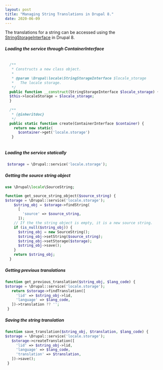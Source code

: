 ```yaml
---
layout: post
title: "Managing String Translations in Drupal 8."
date: 2020-06-09
---
```

The translations for a string can be accessed using the [StringStorageInterface](https://api.drupal.org/api/drupal/core%21modules%21locale%21src%21StringStorageInterface.php/interface/StringStorageInterface/8.2.x) in Drupal 8.

##### Loading the service through ContainerInterface
```php

  /**
   * Constructs a new class object.
   *
   * @param \Drupal\locale\StringStorageInterface $locale_storage
   *   The locale storage.
   */
  public function __construct(StringStorageInterface $locale_storage) {
  $this->localeStorage = $locale_storage;  
  }
  
  /**
   * {@inheritdoc}
   */
  public static function create(ContainerInterface $container) {
    return new static(
      $container->get('locale.storage')
   }
  
 ```
##### Loading the service statically
```php
 $storage = \Drupal::service('locale.storage');
 ```
##### Getting the source string object
```php
use \Drupal\locale\SourceString;

function get_source_string_object($source_string) {
$storage = \Drupal::service('locale.storage');
    $string_obj = $storage->findString(
      [
        'source' => $source_string,
      ]);
    // If the the string object is empty, it is a new source string.  
    if (is_null($string_obj)) {
      $string_obj = new SourceString();
      $string_obj->setString($source_string);
      $string_obj->setStorage($storage);
      $string_obj->save();
    }
    return $string_obj;
  }
 ```
 ##### Getting previous translations
 ```php
 function get_previous_translation($string_obj, $lang_code) {
 $storage = \Drupal::service('locale.storage');
    return $storage->findTranslation([
      'lid' => $string_obj->lid,
      'language' => $lang_code,
    ])->translation ?? '';
  }
 ```
 ##### Saving the string translation 
 ```php
 function save_translation($string_obj, $translation, $lang_code) {
 $storage = \Drupal::service('locale.storage');
    $storage->createTranslation([
      'lid' => $string_obj->lid,
      'language' => $lang_code,
      'translation' => $translation,
    ])->save();
  }
 ```
 
  
